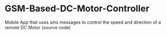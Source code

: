 # GSM-Based-DC-Motor-Controller
Mobile App that uses sms messages to control the speed and direction of a remote DC Motor (source code)
